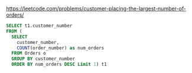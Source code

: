 https://leetcode.com/problems/customer-placing-the-largest-number-of-orders/

```sql
SELECT t1.customer_number
FROM (
  SELECT
    customer_number,
    COUNT(order_number) as num_orders
  FROM Orders o
  GROUP BY customer_number
  ORDER BY num_orders DESC Limit 1) t1
```
